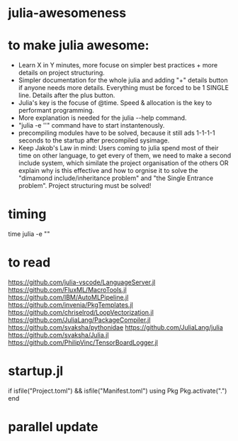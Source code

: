 # julia-awesomeness


# to make julia awesome:
 - Learn X in Y minutes, more focuse on simpler best practices + more details on project structuring. 
 - Simpler documentation for the whole julia and adding "+" details button if anyone needs more details. Everything must be forced to be 1 SINGLE line. Details after the plus button. 
 - Julia's key is the focuse of @time. Speed & allocation is the key to performant programming. 
 - More explanation is needed for the julia --help command. 
 - "julia -e ''" command have to start instantenously.
 - precompiling modules have to be solved, because it still ads 1-1-1-1 seconds to the startup after precompiled sysimage. 
 - Keep Jakob's Law in mind: Users coming to julia spend most of their time on other language, to get every of them, we need to make a second include system, which similate the project organisation of the others OR explain why is this effective and how to orgnise it to solve the "dimamond include/inheritance problem" and "the Single Entrance problem". Project structuring must be solved! 
 

# timing
time julia -e ""

# to read
https://github.com/julia-vscode/LanguageServer.jl
https://github.com/FluxML/MacroTools.jl
https://github.com/IBM/AutoMLPipeline.jl
https://github.com/invenia/PkgTemplates.jl
https://github.com/chriselrod/LoopVectorization.jl
https://github.com/JuliaLang/PackageCompiler.jl
https://github.com/svaksha/pythonidae
https://github.com/JuliaLang/julia
https://github.com/svaksha/Julia.jl
https://github.com/PhilipVinc/TensorBoardLogger.jl


# startup.jl

if isfile("Project.toml") && isfile("Manifest.toml")
	using Pkg
	Pkg.activate(".")
end

# parallel update


